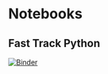 # Notebooks

## Fast Track Python
[![Binder](https://mybinder.org/badge.svg)](https://mybinder.org/v2/gh/foldsters/FlPolyProgrammingClub.git/master?filepath=Notebooks%2FFast%20Track%20Python.ipynb)
